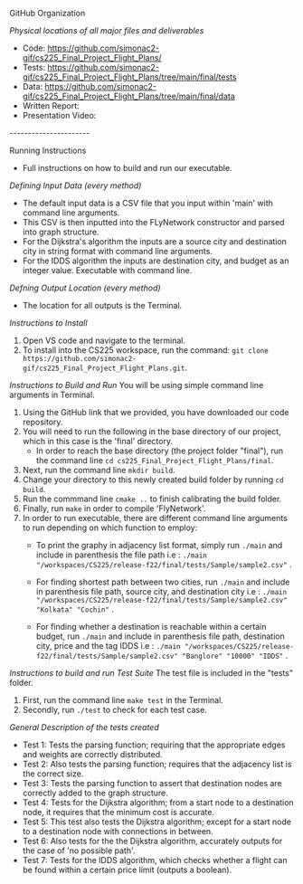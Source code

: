 GitHub Organization  

*Physical locations of all major files and deliverables*
- Code: https://github.com/simonac2-gif/cs225_Final_Project_Flight_Plans/
- Tests: https://github.com/simonac2-gif/cs225_Final_Project_Flight_Plans/tree/main/final/tests
- Data: https://github.com/simonac2-gif/cs225_Final_Project_Flight_Plans/tree/main/final/data
- Written Report:
- Presentation Video:

*----------------------*

Running Instructions 
- Full instructions on how to build and run our executable.

*Defining Input Data (every method)*
- The default input data is a CSV file that you input within 'main' with command line arguments. 
- This CSV is then inputted into the FLyNetwork constructor and parsed into graph structure.
- For the Dijkstra's algorithm the inputs are a source city and destination city in string format with command line arguments.
- For the IDDS algorithm the inputs are destination city, and budget as an integer value. Executable with command line. 

*Defning Output Location (every method)*
- The location for all outputs is the Terminal.

*Instructions to Install*
1. Open VS code and navigate to the terminal. 
2. To install into the CS225 workspace, run the command: `git clone https://github.com/simonac2-gif/cs225_Final_Project_Flight_Plans.git`.

*Instructions to Build and Run*
You will be using simple command line arguments in Terminal.
1. Using the GitHub link that we provided, you have downloaded our code repository.
2. You will need to run the following in the base directory of our project, which in this case is the 'final' directory. 
   - In order to reach the base directory (the project folder "final"), run the command line `cd cs225_Final_Project_Flight_Plans/final`.
3. Next, run the command line `mkdir build`.
4. Change your directory to this newly created build folder by running `cd build`.
5. Run the commmand line `cmake ..` to finish calibrating the build folder.
6. Finally, run `make` in order to compile 'FlyNetwork'.
7. In order to run executable, there are different command line arguments to run depending on which function to employ:
   - To print the graphy in adjacency list format, simply run `./main` and include in parenthesis  the file path i.e :
      `./main "/workspaces/CS225/release-f22/final/tests/Sample/sample2.csv"` .

   - For finding shortest path between two cities, run `./main` and include in parenthesis file path, source city, and 
   destination city i.e :
      `./main "/workspaces/CS225/release-f22/final/tests/Sample/sample2.csv" "Kolkata" "Cochin"` .

   - For finding whether a destination is reachable within a certain budget, run `./main` and include in parenthesis file path,
   destination city, price and the tag IDDS i.e :
      `./main "/workspaces/CS225/release-f22/final/tests/Sample/sample2.csv" "Banglore" "10000" "IDDS"` .

*Instructions to build and run Test Suite*
The test file is included in the "tests" folder.
1. First, run the command line `make test` in the Terminal.
2. Secondly, run `./test` to check for each test case.

*General Description of the tests created*
- Test 1: Tests the parsing function; requiring that the appropriate edges and weights are correctly distributed.
- Test 2: Also tests the parsing function; requires that the adjacency list is the correct size.
- Test 3: Tests the parsing function to assert that destination nodes are correctly added to the graph structure. 
- Test 4: Tests for the Dijkstra algorithm; from a start node to a destination node, it requires that the minimum cost is accurate.
- Test 5: This test also tests the Dijkstra algorithm; except for a start node to a destination node with connections in between.
- Test 6: Also tests for the the Dijkstra algorithm, accurately outputs for the case of 'no possible path'.
- Test 7: Tests for the IDDS algorithm, which checks whether a flight can be found within a certain price limit (outputs a boolean).


